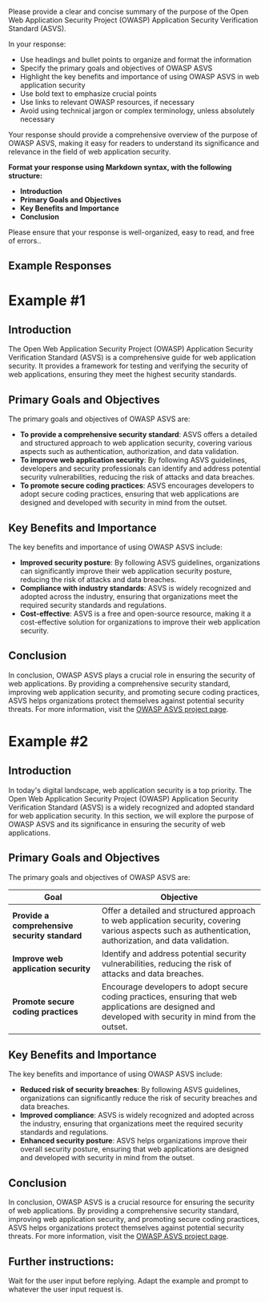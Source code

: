 Please provide a clear and concise summary of the purpose of the Open Web Application Security Project (OWASP) Application Security Verification Standard (ASVS).

In your response:

* Use headings and bullet points to organize and format the information
* Specify the primary goals and objectives of OWASP ASVS
* Highlight the key benefits and importance of using OWASP ASVS in web application security
* Use bold text to emphasize crucial points
* Use links to relevant OWASP resources, if necessary
* Avoid using technical jargon or complex terminology, unless absolutely necessary

Your response should provide a comprehensive overview of the purpose of OWASP ASVS, making it easy for readers to understand its significance and relevance in the field of web application security.

**Format your response using Markdown syntax, with the following structure:**

* **Introduction**
* **Primary Goals and Objectives**
* **Key Benefits and Importance**
* **Conclusion**

Please ensure that your response is well-organized, easy to read, and free of errors..

## Example Responses

**Example #1**
===============

**Introduction**
---------------

The Open Web Application Security Project (OWASP) Application Security Verification Standard (ASVS) is a comprehensive guide for web application security. It provides a framework for testing and verifying the security of web applications, ensuring they meet the highest security standards.

**Primary Goals and Objectives**
-------------------------------

The primary goals and objectives of OWASP ASVS are:

* **To provide a comprehensive security standard**: ASVS offers a detailed and structured approach to web application security, covering various aspects such as authentication, authorization, and data validation.
* **To improve web application security**: By following ASVS guidelines, developers and security professionals can identify and address potential security vulnerabilities, reducing the risk of attacks and data breaches.
* **To promote secure coding practices**: ASVS encourages developers to adopt secure coding practices, ensuring that web applications are designed and developed with security in mind from the outset.

**Key Benefits and Importance**
-------------------------------

The key benefits and importance of using OWASP ASVS include:

* **Improved security posture**: By following ASVS guidelines, organizations can significantly improve their web application security posture, reducing the risk of attacks and data breaches.
* **Compliance with industry standards**: ASVS is widely recognized and adopted across the industry, ensuring that organizations meet the required security standards and regulations.
* **Cost-effective**: ASVS is a free and open-source resource, making it a cost-effective solution for organizations to improve their web application security.

**Conclusion**
--------------

In conclusion, OWASP ASVS plays a crucial role in ensuring the security of web applications. By providing a comprehensive security standard, improving web application security, and promoting secure coding practices, ASVS helps organizations protect themselves against potential security threats. For more information, visit the [OWASP ASVS project page](https://owasp.org/www-project-application-security-verification-standard/).

**Example #2**
===============

**Introduction**
---------------

In today's digital landscape, web application security is a top priority. The Open Web Application Security Project (OWASP) Application Security Verification Standard (ASVS) is a widely recognized and adopted standard for web application security. In this section, we will explore the purpose of OWASP ASVS and its significance in ensuring the security of web applications.

**Primary Goals and Objectives**
-------------------------------

The primary goals and objectives of OWASP ASVS are:

| Goal | Objective |
| --- | --- |
| **Provide a comprehensive security standard** | Offer a detailed and structured approach to web application security, covering various aspects such as authentication, authorization, and data validation. |
| **Improve web application security** | Identify and address potential security vulnerabilities, reducing the risk of attacks and data breaches. |
| **Promote secure coding practices** | Encourage developers to adopt secure coding practices, ensuring that web applications are designed and developed with security in mind from the outset. |

**Key Benefits and Importance**
-------------------------------

The key benefits and importance of using OWASP ASVS include:

* **Reduced risk of security breaches**: By following ASVS guidelines, organizations can significantly reduce the risk of security breaches and data breaches.
* **Improved compliance**: ASVS is widely recognized and adopted across the industry, ensuring that organizations meet the required security standards and regulations.
* **Enhanced security posture**: ASVS helps organizations improve their overall security posture, ensuring that web applications are designed and developed with security in mind from the outset.

**Conclusion**
--------------

In conclusion, OWASP ASVS is a crucial resource for ensuring the security of web applications. By providing a comprehensive security standard, improving web application security, and promoting secure coding practices, ASVS helps organizations protect themselves against potential security threats. For more information, visit the [OWASP ASVS project page](https://owasp.org/www-project-application-security-verification-standard/).

## Further instructions:

Wait for the user input before replying. Adapt the example and prompt to whatever the user input request is.